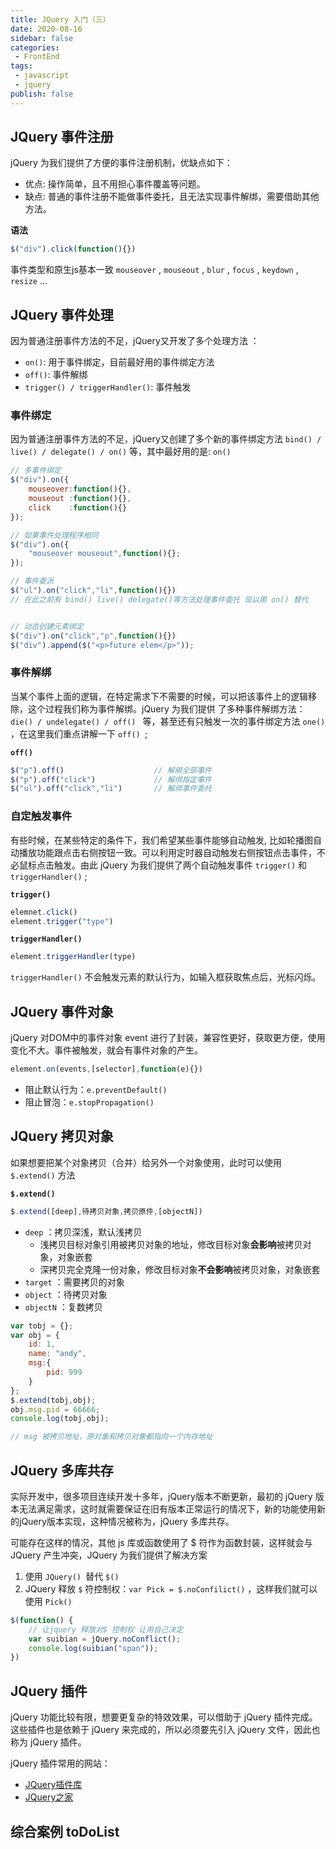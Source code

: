 ```yaml
---
title: JQuery 入门（三）
date: 2020-08-16
sidebar: false
categories:
 - FrontEnd
tags:
 - javascript
 - jquery
publish: false
---
```




## JQuery 事件注册

jQuery 为我们提供了方便的事件注册机制，优缺点如下：

- 优点: 操作简单，且不用担心事件覆盖等问题。
- 缺点: 普通的事件注册不能做事件委托，且无法实现事件解绑，需要借助其他方法。

**语法**

```js
$("div").click(function(){})
```

事件类型和原生js基本一致 `mouseover` , `mouseout` , `blur` , `focus` , `keydown` , `resize` ...



## JQuery 事件处理

因为普通注册事件方法的不足，jQuery又开发了多个处理方法 ：

- `on()`: 用于事件绑定，目前最好用的事件绑定方法
- `off()`: 事件解绑
- `trigger() / triggerHandler()`: 事件触发



### 事件绑定

因为普通注册事件方法的不足，jQuery又创建了多个新的事件绑定方法 `bind() / live() / delegate() / on()` 等，其中最好用的是: `on()`



```js
// 多事件绑定
$("div").on({
    mouseover:function(){},
    mouseout :function(){},
    click	 :function(){}
});

// 如果事件处理程序相同
$("div").on({
    "mouseover mouseout",function(){};
});

// 事件委派
$("ul").on("click","li",function(){})
// 在此之前有 bind() live() delegate()等方法处理事件委托 现以用 on() 替代


// 动态创建元素绑定
$("div").on("click","p",function(){})
$("div").append($("<p>future elem</p>"));
```



### 事件解绑

当某个事件上面的逻辑，在特定需求下不需要的时候，可以把该事件上的逻辑移除，这个过程我们称为事件解绑。jQuery 为我们提供 了多种事件解绑方法：`die() / undelegate() / off() ` 等，甚至还有只触发一次的事件绑定方法 `one()` ，在这里我们重点讲解一下 `off() `;



**`off()`**

```js
$("p").off()					// 解绑全部事件
$("p").off("click")				// 解绑指定事件
$("ul").off("click","li")		// 解绑事件委托
```



### 自定触发事件

有些时候，在某些特定的条件下，我们希望某些事件能够自动触发, 比如轮播图自动播放功能跟点击右侧按钮一致。可以利用定时器自动触发右侧按钮点击事件，不必鼠标点击触发。由此 jQuery 为我们提供了两个自动触发事件 `trigger()` 和  `triggerHandler()` ; 



**`trigger()`**

```js
elemnet.click()
element.trigger("type")
```



**`triggerHandler()`**

```js
element.triggerHandler(type)
```

`triggerHandler()` 不会触发元素的默认行为，如输入框获取焦点后，光标闪烁。





## JQuery 事件对象

jQuery 对DOM中的事件对象 event 进行了封装，兼容性更好，获取更方便，使用变化不大。事件被触发，就会有事件对象的产生。

```js
element.on(events,[selector],function(e){})
```

- 阻止默认行为：`e.preventDefault()`
- 阻止冒泡：`e.stopPropagation()` 



## JQuery 拷贝对象

如果想要把某个对象拷贝（合并）给另外一个对象使用，此时可以使用 `$.extend()` 方法



**`$.extend()`**

```js
$.extend([deep],待拷贝对象,拷贝原件,[objectN])
```

- `deep` ：拷贝深浅，默认浅拷贝
  - 浅拷贝目标对象引用被拷贝对象的地址，修改目标对象**会影响**被拷贝对象，对象嵌套
  - 深拷贝完全克隆一份对象，修改目标对象**不会影响**被拷贝对象，对象嵌套
- `target` ：需要拷贝的对象
- `object` ：待拷贝对象
- `objectN` ：复数拷贝

```js
var tobj = {};
var obj = {
    id: 1,
    name: "andy",
    msg:{
        pid: 999
    }
};
$.extend(tobj,obj);
obj.msg.pid = 66666;
console.log(tobj,obj);

// msg 被拷贝地址，原对象和拷贝对象都指向一个内存地址
```





## JQuery 多库共存

实际开发中，很多项目连续开发十多年，jQuery版本不断更新，最初的 jQuery 版本无法满足需求，这时就需要保证在旧有版本正常运行的情况下，新的功能使用新的jQuery版本实现，这种情况被称为，jQuery 多库共存。



可能存在这样的情况，其他 js 库或函数使用了 $ 符作为函数封装，这样就会与 JQuery 产生冲突，JQuery 为我们提供了解决方案



1. 使用 `JQuery() `替代 `$()` 
2. JQuery 释放 `$` 符控制权：`var Pick = $.noConfilict()` ，这样我们就可以使用 `Pick()` 

```js
$(function() {
    // 让jquery 释放对$ 控制权 让用自己决定
    var suibian = jQuery.noConflict();
    console.log(suibian("span"));
})
```









## JQuery 插件

jQuery 功能比较有限，想要更复杂的特效效果，可以借助于 jQuery 插件完成。 这些插件也是依赖于 jQuery 来完成的，所以必须要先引入 jQuery 文件，因此也称为 jQuery 插件。



jQuery 插件常用的网站：

- [JQuery插件库](http://www.jq22.com/ ) 
- [JQuery之家](http://www.htmleaf.com/ ) 







## 综合案例 toDoList










